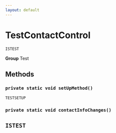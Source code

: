 ```yaml
---
layout: default
---
```

# TestContactControl

`ISTEST`



**Group** Test

## Methods
### `private static void setUpMethod()`

`TESTSETUP`
### `private static void contactInfoChanges()`

`ISTEST`
---
